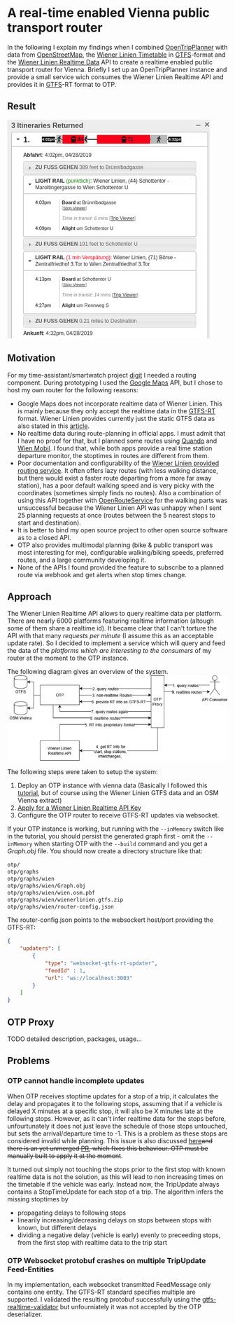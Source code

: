 # A real-time enabled Vienna public transport router
In the following I explain my findings when I combined [OpenTripPlanner](https://github.com/opentripplanner/OpenTripPlanner) with data from [OpenStreetMap](https://openstreetmap.org/), the [Wiener Linien Timetable](https://www.data.gv.at/katalog/dataset/wiener-linien-fahrplandaten-gtfs-wien) in [GTFS](https://developers.google.com/transit/gtfs/)-format and the [Wiener Linien Realtime Data](https://www.data.gv.at/katalog/dataset/stadt-wien_wienerlinienechtzeitdaten) API to create a realtime enabled public transport router for Vienna.
Briefly  I set up an OpenTripPlanner instance and provide a small service wich consumes the Wiener Linien Realtime API and provides it in [GTFS](https://developers.google.com/transit/gtfs-realtime/)-RT format to OTP.

## Result
![Sample trip planned with proxied OpenTripPlanner](doc/44_71.png)

## Motivation
For my time-assistant/smartwatch project [digit](https://github.com/tuwrraphael/digit-service) I needed a routing component. During prototyping I used the [Google Maps](https://cloud.google.com/maps-platform/?hl=en) API, but I chose to host my own router for the following reasons:
- Google Maps does not incorporate realtime data of Wiener Linien. This is mainly because they only accept the realtime data in the [GTFS-RT](https://developers.google.com/transit/gtfs-realtime/) format. Wiener Linien provides currently just the static GTFS data as also stated in this [article](https://derstandard.at/2000063018441/Wiener-Linien-bei-Google-Keine-Echtzeitdaten-und-andere-Baustellen).
- No realtime data during route-planning in official apps. I must admit that I have no proof for that, but I planned some routes using [Quando](https://play.google.com/store/apps/details?id=com.fluidtime.qando) and [Wien Mobil](https://play.google.com/store/apps/details?id=at.wienerlinien.wienmobillab). I found that, while both apps provide a real time station departure monitor, the stoptimes in routes are different from them.
- Poor documentation and configurability of the [Wiener Linien provided routing service](https://www.data.gv.at/katalog/dataset/stadt-wien_wienerlinienroutingservice). It often offers lazy routes (with less walking distance, but there would exist a faster route departing from a more far away station), has a poor default walking speed and is very picky with the coordinates (sometimes simply finds no routes). Also a combination of using this API together with [OpenRouteService](https://openrouteservice.org/) for the walking parts was unsuccessful because the Wiener Linien API was unhappy when I sent 25 planning requests at once (routes between the 5 nearest stops to start and destination).
- It is better to bind my open source project to other open source software as to a closed API.
- OTP also provides multimodal planning (bike & public transport was most interesting for me), configurable walking/biking speeds, preferred routes, and a large community developing it.
- None of the APIs I found provided the feature to subscribe to a planned route via webhook and get alerts when stop times change.
## Approach
The Wiener Linien Realtime API allows to query realtime data per platform. There are nearly 6000 platforms featuring realtime information (altough some of them share a realtime id). It became clear that I can't torture the API with that many *requests per minute* (I assume this as an acceptable update rate). So I decided to implement a service which will query and feed the data of the *platforms which are interesting to the consumers* of my router at the moment to the OTP instance.

The following diagram gives an overview of the system.
![Overview Architecture](doc/overview_architecture.png)

The following steps were taken to setup the system:
1. Deploy an OTP instance with vienna data (Basically I followed this [tutorial](http://docs.opentripplanner.org/en/latest/Basic-Tutorial/), but of course using the Wiener Linien GTFS data and an OSM Vienna extract)
2. [Apply for a Wiener Linien Realtime API Key](https://go.gv.at/l9ogdechtzeitdatenwienerlinienkeyanforderung)
3. Configure the OTP router to receive GTFS-RT updates via websocket.

If your OTP instance is working, but running with the `--inMemory` switch like in the tutorial, you should persist the generated graph first - omit the `--inMemory` when starting OTP with the `--build` command and you get a *Graph.obj* file.
You should now create a directory structure like that:
~~~
otp/
otp/graphs
otp/graphs/wien
otp/graphs/wien/Graph.obj
otp/graphs/wien/wien.osm.pbf
otp/graphs/wien/wienerlinien.gtfs.zip
otp/graphs/wien/router-config.json
~~~
The router-config.json points to the websockert host/port providing the GTFS-RT:
~~~json
{
    "updaters": [
        {
            "type": "websocket-gtfs-rt-updater",
            "feedId" : 1,
            "url": "ws://localhost:3003"
        }
    ]
}
~~~
## OTP Proxy
TODO detailed description, packages, usage...
## Problems
### OTP cannot handle incomplete updates
When OTP receives stoptime updates for a stop of a trip, it calculates the delay and propagates it to the following stops, assuming that if a vehicle is delayed X minutes at a specific stop, it will also be X minutes late at the following stops.
However, as it can't infer realtime data for the stops before, unfourtunately it does not just leave the schedule of those stops untouched, but sets the arrival/departure time to -1. This is a problem as these stops are considered invalid while planning.
This issue is also discussed [here](https://github.com/opentripplanner/OpenTripPlanner/issues/2295)~~and there is an yet unmerged [PR](https://github.com/opentripplanner/OpenTripPlanner/pull/2297), which fixes this behaviour.
OTP must be manually built to apply it at the moment~~.

It turned out simply not touching the stops prior to the first stop with known realtime data is not the solution, as this will lead to non increasing times on the timetable if the vehicle was early. Instead now, the TripUpdate always contains a StopTimeUpdate for each stop of a trip. The algorithm infers the missing stoptimes by
- propagating delays to following stops
- linearily increasing/decreasing delays on stops between stops with known, but different delays
- dividing a negative delay (vehicle is early) evenly to preceeding stops, from the first stop with realtime data to the trip start
### OTP Websocket protobuf crashes on multiple TripUpdate Feed-Entities
In my implementation, each websocket transmitted FeedMessage only contains one entity. The GTFS-RT standard specifies multiple are supported. I validated the resulting protobuf successfully using the [gtfs-realtime-validator](https://github.com/CUTR-at-USF/gtfs-realtime-validator) but unfourniately it was not accepted by the OTP deserializer.
